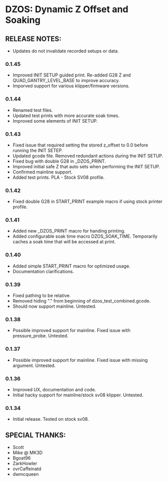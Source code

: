 
# DZOS: Dynamic Z Offset and Soaking

## RELEASE NOTES:
- Updates do not invalidate recorded setups or data.

### 0.1.45
- Improved INIT SETUP guided print. Re-added G28 Z and QUAD_GANTRY_LEVEL_BASE to improve accuracy.
- Imporved support for various klipper/firmware versions.

### 0.1.44
- Renamed test files.
- Updated test prints with more accurate soak times.
- Improved some elements of INIT SETUP.

### 0.1.43
- Fixed issue that required setting the stored z_offset to 0.0 before running the INIT SETEP.
- Updated gcode file. Removed redundant actions during the INIT SETUP.
- Fixed bug with double G28 in _DZOS_PRINT.
- Improved initial safe Z that auto sets when performing the INIT SETUP.
- Confirmed mainline support.
- Added test prints. PLA - Stock SV08 profile.

### 0.1.42
- Fixed double G28 in START_PRINT example macro if using stock printer profile.

### 0.1.41
- Added new _DZOS_PRINT macro for handing printing.
- Added configurable soak time macro DZOS_SOAK_TIME. Temporarily caches a soak time that will be accessed at print.

### 0.1.40
- Added simple START_PRINT macro for optimized usage.
- Documentation clarifications.

### 0.1.39
- Fixed pathing to be relative.
- Removed hiding "." from beginning of dzos_test_combined.gcode.
- Should now support mainline. Untested.

### 0.1.38
- Possible improved support for mainline. Fixed issue with pressure_probe. Untested.

### 0.1.37
- Possible improved support for mainline. Fixed issue with missing argument. Untested.

### 0.1.36
- Improved UX, documentation and code.
- Initial hacky support for mainline/stock sv08 klipper. Untested.

### 0.1.34
- Initial release. Tested on stock sv08.














## SPECIAL THANKS:
- Scott
- Mike @ MK3D
- Bgoat96
- ZarkHowler
- ovrCaffeinatd
- dwmcqueen